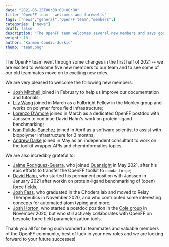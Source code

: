 ```yaml
---
date: "2021-06-25T00:00:00+00:00"
title: "OpenFF team - welcomes and farewells"
tags: ["news","general","OpenFF team","members",]
categories: ["news"]
draft: false
description: "The OpenFF team welcomes several new members and says goodbye to a few old ones."
weight: 10
author: "Karmen Condic-Jurkic"
thumb: "team.png"
---
```


The OpenFF team went through some changes in the first half of 2021 -- we are excited to welcome five new members to our team and to see some of our old teammates move on to exciting new roles.

We are very pleased to welcome the following new members:

 * [Josh Mitchell](http://linkedin.com/in/yoshanuikabundi) joined in February to help us improve our documentation and tutorials;
 * [Lily Wang](http://linkedin.com/in/lilyminium) joined in March as a Fulbright Fellow in the Mobley group and works on polymer force field infrastructure;
 * [Lorenzo D'Amore](http://linkedin.com/in/ldamore) joined in March as a dedicated OpenFF postdoc with Janssen to continue David Hahn's work on protein-ligand benchmarking;
 * [Iván Pulido-Sanchez](http://github.com/ijpulidos) joined in April as a software scientist to assist with biopolymer infrastructure for 3 months;
 * [Andrew Dalke](https://www.linkedin.com/in/dalke) joined in May as an independent consultant to work on the toolkit wrapper APIs and cheminformatics topics.

We are also incredibly grateful to:

* [Jaime Rodríguez-Guerra](http://linkedin.com/in/jaimergp), who joined [Quansight](https://www.quansight.com/) in May 2021, after his epic efforts to transfer the OpenFF toolkit to `conda-forge`;
* [David Hahn](http://linkedin.com/in/davidfriedrichhahn), who started his permanent position with Janssen in January 2021 after workin on protein-ligand benchmarking of (open) force fields;
* [Josh Fass](http://linkedin.com/in/joshuafass), who graduated in the Chodera lab and moved to Relay Therapeutics in November 2020, and who contributed some interesting concepts for automated atom typing and more;
* [Josh Horton](http://linkedin.com/in/josh-horton-685a02105), who started a postdoc position in the [Cole group](https://blogs.ncl.ac.uk/danielcole/) in November 2020, but who still actively collaborates with OpenFF on bespoke force field parameterization tools.  

Thank you all for being such wonderful teammates and valuable members of the OpenFF community, best of luck in your new roles and we are looking forward to your future successes!
